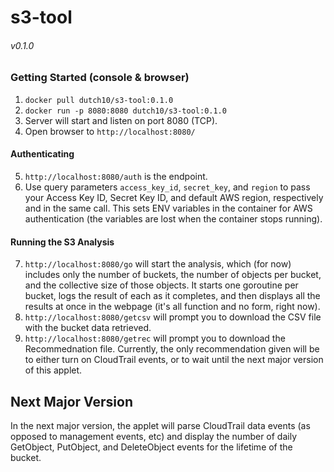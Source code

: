 # s3-tool 
###### v0.1.0

### Getting Started (console & browser)

1. `docker pull dutch10/s3-tool:0.1.0`
2. `docker run -p 8080:8080 dutch10/s3-tool:0.1.0`
3. Server will start and listen on port 8080 (TCP).
4. Open browser to `http://localhost:8080/`

#### Authenticating

5. `http://localhost:8080/auth` is the endpoint.
6. Use query parameters `access_key_id`, `secret_key`, and `region` to pass your Access Key ID, Secret Key ID, and default AWS region, respectively and in the same call. This sets ENV variables in the container for AWS authentication (the variables are lost when the container stops running).

#### Running the S3 Analysis

7. `http://localhost:8080/go` will start the analysis, which (for now) includes only the number of buckets, the number of objects per bucket, and the collective size of those objects. It starts one goroutine per bucket, logs the result of each as it completes, and then displays all the results at once in the webpage (it's all function and no form, right now). 
8. `http://localhost:8080/getcsv` will prompt you to download the CSV file with the bucket data retrieved.
9. `http://localhost:8080/getrec` will prompt you to download the Recommednation file. Currently, the only recommendation given will be to either turn on CloudTrail events, or to wait until the next major version of this applet. 

## Next Major Version

In the next major version, the applet will parse CloudTrail data events (as opposed to management events, etc) and display the number of daily GetObject, PutObject, and DeleteObject events for the lifetime of the bucket. 
